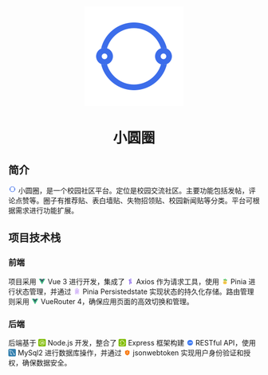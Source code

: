 <div align="center">
  <img src="./images/小圆圈-LOGO.png" alt="Project Logo" width="200"/>
  <h1>小圆圈</h1>
</div>

## 简介

<img src="./images/小圆圈-LOGO.png" alt="Icon" width="16"/> 小圆圈，是一个校园社区平台。定位是校园交流社区。主要功能包括发帖，评论点赞等。圈子有推荐贴、表白墙贴、失物招领贴、校园新闻贴等分类。平台可根据需求进行功能扩展。

## 项目技术栈

### 前端

项目采用 <img style="vertical-align: -2px;" src="./images/VUE-LOGO.png" alt="Icon" width="15"/> Vue 3 进行开发，集成了 <img style="vertical-align: -2px;" src="./images/axios-logo@1x.png" alt="Icon" width="15"/> Axios 作为请求工具，使用 <img style="vertical-align: -2px;" src="./images/pinia-logo@1x.png" alt="Icon" width="15"/> Pinia 进行状态管理，并通过 <img style="vertical-align: -2px;" src="./images/Pinia-Persistedstate-logo@1x.png" alt="Icon" width="15"/> Pinia Persistedstate 实现状态的持久化存储。路由管理则采用 <img style="vertical-align: -2px;" src="./images/VUE-LOGO.png" alt="Icon" width="15"/> VueRouter 4，确保应用页面的高效切换和管理。

### 后端

后端基于 <img style="vertical-align: -2px;" src="./images/nodejs-logo.png" alt="Icon" width="15"/> Node.js 开发，整合了 <img style="vertical-align: -2px;" src="./images/node插件-logo@1x.png" alt="Icon" width="15"/> Express 框架构建 <img style="vertical-align: -2px;" src="./images/RESful APIs-logo@1x.png" alt="Icon" width="15"/> RESTful API，使用 <img style="vertical-align: -2px;" src="./images/MySql-logo.png" alt="Icon" width="15"/> MySql2 进行数据库操作，并通过 <img style="vertical-align: -2px;" src="./images/令牌-logo@1x.png" alt="Icon" width="15"/> jsonwebtoken 实现用户身份验证和授权，确保数据安全。
